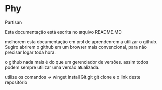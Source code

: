 # Phy
Partisan

Esta documentação está escrita no arquivo README.MD

melhorem esta documentação em prol de aprendenrem a utilizar o github. 
Sugiro abrirem o github em um browser mais convencional, para não precisar logar toda hora.

o github nada mais é do que um gerenciador de versões. 
assim todos podem sempre utilizar uma versão atualizada.

utilize os comandos -> winget install Git.git 
git clone e o link deste repositório


